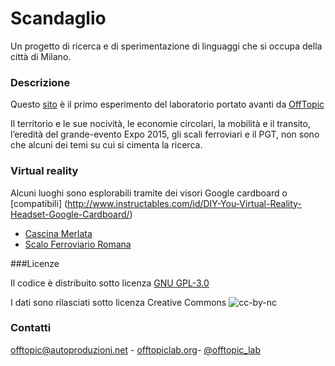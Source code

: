 # Scandaglio

Un progetto di ricerca e di sperimentazione di linguaggi che si occupa della città di Milano.

### Descrizione

Questo [sito](http://www.offtopiclab.org/scandaglio/molo/) è il primo esperimento del laboratorio portato avanti da [OffTopic](http://www.offtopiclab.org)

Il territorio e le sue nocività, le economie circolari, la mobilità e il transito, l’eredità del grande-evento Expo 2015, gli scali ferroviari e il PGT, non sono che alcuni dei temi su cui si cimenta la ricerca.

### Virtual reality

Alcuni luoghi sono esplorabili tramite dei visori Google cardboard o [compatibili] (http://www.instructables.com/id/DIY-You-Virtual-Reality-Headset-Google-Cardboard/)

- [Cascina Merlata](http://offtopiclab.org/scandaglio/molo/vr/cascina-merlata.html)
- [Scalo Ferroviario Romana](http://offtopiclab.org/scandaglio/molo/vr/scalo-romana.html)

###Licenze

Il codice è distribuito sotto licenza [GNU GPL-3.0](https://github.com/scandaglio/molo/blob/master/LICENSE)

I dati sono rilasciati sotto licenza Creative Commons ![cc-by-nc](https://i.creativecommons.org/l/by-nc/4.0/80x15.png)

### Contatti

[offtopic@autoproduzioni.net](mailto:offtopic@autoproduzioni.net) - [offtopiclab.org](http://www.offtopiclab.org/)- [@offtopic_lab](https://twitter.com/offtopic_lab)
